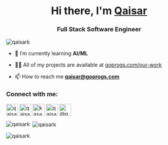 <h1 align="center">Hi there, I'm <a href="https://linkedin.com/in/qaisark" target="_blank">Qaisar</a></h1>
<h3 align="center">Full Stack Software Engineer</h3>

<p align="left"> <img src="https://komarev.com/ghpvc/?username=qaisark&label=Profile%20views&color=0e75b6&style=flat" alt="qaisark" /> </p>

- 🌱 I’m currently learning **AI/ML**

- 👨‍💻 All of my projects are available at [goprogs.com/our-work](https://goprogs.com/our-work)

- 📫 How to reach me **qaisar@goprogs.com**

<h3 align="left">Connect with me:</h3>
<p align="left">
<a href="https://linkedin.com/in/qaisark" target="blank"><img align="center" src="https://img.icons8.com/fluent/48/000000/linkedin.png" alt="qaisark" width="32" /></a>
<a href="https://twitter.com/qaisar_ak" target="blank"><img align="center" src="https://img.icons8.com/fluent/48/000000/twitter.png" alt="qaisar_ak" width="32" /></a>
<a href="https://fb.com/kasanaqaisar" target="blank"><img align="center" src="https://img.icons8.com/fluency/48/000000/facebook.png" alt="kasanaqaisar" width="32" /></a>
<a href="https://instagram.com/qaisar_ak" target="blank"><img align="center" src="https://img.icons8.com/ios/50/000000/instagram-new--v1.png" alt="qaisar_ak" width="32" /></a>
<a href="https://medium.com/@qaisarkasana" target="blank"><img align="center" src="https://img.icons8.com/color/48/undefined/medium-monogram.png" alt="@qaisarkasana" width="32" /></a>
</p>

<p><img align="left" src="https://github-readme-stats.vercel.app/api/top-langs?username=qaisark&show_icons=true&locale=en&layout=compact" alt="qaisark" /></p>

<p>&nbsp;<img align="center" src="https://github-readme-stats.vercel.app/api?username=qaisark&show_icons=true&locale=en" alt="qaisark" /></p>

<p><img align="center" src="https://github-readme-streak-stats.herokuapp.com/?user=qaisark&" alt="qaisark" /></p>
